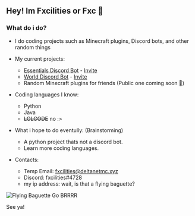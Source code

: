 
## Hey! Im Fxcilities or Fxc 👋

### What do i do?
- I do coding projects such as Minecraft plugins, Discord bots, and other random things 
- My current projects:
  - [Essentials Discord Bot](https://essentialsbot.xyz) - [Invite](https://essentialsbot.xyz/invite/)
  - [World Discord Bot](https://top.gg/bot/700292147311542282) - [Invite](https://discord.com/api/oauth2/authorize?client_id=700292147311542282&permissions=8&scope=bot)
  - Random Minecraft plugins for friends (Public one coming soon 👀)

- Coding languages I know:
  - Python
  - Java
  - ~~LOLCODE~~ no :>

- What i hope to do eventully: (Brainstorming)
  - A python project thats not a discord bot.
  - Learn more coding languages.

- Contacts:
  - Temp Email: fxcilities@deltanetmc.xyz
  - Discord: fxcilities#4728
  - my ip address: wait, is that a flying baguette?
  
  
  
                     
![Flying Baguette Go BRRRR](https://i.ibb.co/JQx3kzL/download-1.jpg)


See ya!

